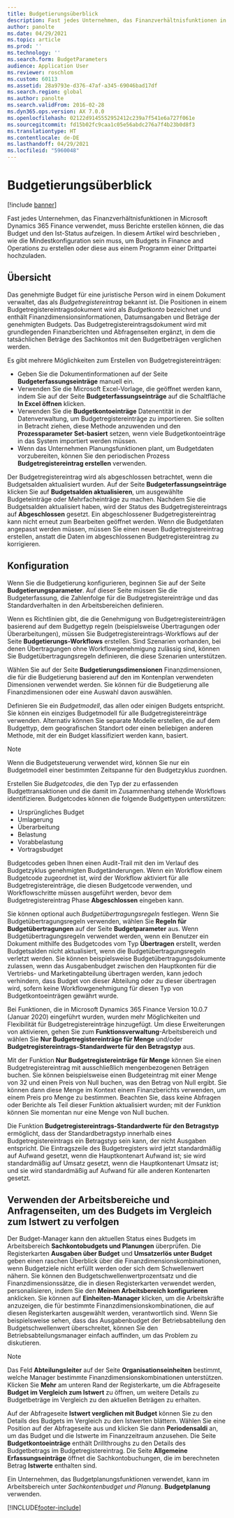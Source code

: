 ```yaml
---
title: Budgetierungsüberblick
description: Fast jedes Unternehmen, das Finanzverhältnisfunktionen in Microsoft Dynamics 365 Finance verwendet, muss Berichte erstellen können, die das Budget und den Ist-Status aufzeigen. In diesem Artikel wird beschrieben , wie die Mindestkonfiguration sein muss, um Budgets in Finance and Operations zu erstellen oder diese aus einem Programm einer Drittpartei hochzuladen.
author: panolte
ms.date: 04/29/2021
ms.topic: article
ms.prod: ''
ms.technology: ''
ms.search.form: BudgetParameters
audience: Application User
ms.reviewer: roschlom
ms.custom: 60113
ms.assetid: 28a9793e-d376-47af-a345-69046bad17df
ms.search.region: global
ms.author: panolte
ms.search.validFrom: 2016-02-28
ms.dyn365.ops.version: AX 7.0.0
ms.openlocfilehash: 02122d9145552952412c239a7f541e6a727f061e
ms.sourcegitcommit: fd15b02fc9caa1c05e56abdc276a7f4b23b0d8f3
ms.translationtype: HT
ms.contentlocale: de-DE
ms.lasthandoff: 04/29/2021
ms.locfileid: "5960048"
---
```

# <a name="budgeting-overview"></a>Budgetierungsüberblick

[!include [banner](../includes/banner.md)]

Fast jedes Unternehmen, das Finanzverhältnisfunktionen in Microsoft Dynamics 365 Finance verwendet, muss Berichte erstellen können, die das Budget und den Ist-Status aufzeigen. In diesem Artikel wird beschrieben , wie die Mindestkonfiguration sein muss, um Budgets in Finance and Operations zu erstellen oder diese aus einem Programm einer Drittpartei hochzuladen.

<a name="overview"></a>Übersicht
--------

Das genehmigte Budget für eine juristische Person wird in einem Dokument verwaltet, das als *Budgetregistereintrag* bekannt ist. Die Positionen in einem Budgetregistereintragsdokument wird als *Budgetkonto* bezeichnet und enthält Finanzdimensionsinformationen, Datumsangaben und Beträge der genehmigten Budgets. Das Budgetregistereintragsdokument wird mit grundlegenden Finanzberichten und Abfragenseiten ergänzt, in dem die tatsächlichen Beträge des Sachkontos mit den Budgetbeträgen verglichen werden. 

Es gibt mehrere Möglichkeiten zum Erstellen von Budgetregistereinträgen:

-   Geben Sie die Dokumentinformationen auf der Seite **Budgeterfassungseinträge** manuell ein.
-   Verwenden Sie die Microsoft Excel-Vorlage, die geöffnet werden kann, indem Sie auf der Seite **Budgeterfassungseinträge** auf die Schaltfläche **In Excel öffnen** klicken.
-   Verwenden Sie die **Budgetkontoeinträge** Datenentität in der Datenverwaltung, um Budgetregistereinträge zu importieren. Sie sollten in Betracht ziehen, diese Methode anzuwenden und den **Prozessparameter** **Set-basiert** setzen,  wenn viele Budgetkontoeinträge in das System importiert werden müssen.
-   Wenn das Unternehmen Planungsfunktionen plant, um Budgetdaten vorzubereiten, können Sie den periodischen Prozess **Budgetregistereintrag erstellen** verwenden.

Der Budgetregistereintrag wird als abgeschlossen betrachtet, wenn die Budgetsalden aktualisiert wurden. Auf der Seite **Budgeterfassungseinträge** klicken Sie auf **Budgetsalden aktualisieren**, um ausgewählte Budgeteinträge oder Mehrfacheinträge zu machen. Nachdem Sie die Budgetsalden aktualisiert haben, wird der Status des Budgetregistereintrags auf **Abgeschlossen** gesetzt. Ein abgeschlossener Budgetregistereintrag kann nicht erneut zum Bearbeiten geöffnet werden. Wenn die Budgetdaten angepasst werden müssen, müssen Sie einen neuen Budgetregistereintrag erstellen, anstatt die Daten im abgeschlossenen Budgetregistereintrag zu korrigieren.

## <a name="configuration"></a>Konfiguration
Wenn Sie die Budgetierung konfigurieren, beginnen Sie auf der Seite **Budgetierungsparameter**. Auf dieser Seite müssen Sie die Budgeterfassung, die Zahlenfolge für die Budgetregistereinträge und das Standardverhalten in den Arbeitsbereichen definieren.

Wenn es Richtlinien gibt, die die Genehmigung von Budgetregistereinträgen basierend auf dem Budgettyp regeln (beispielsweise Übertragungen oder Überarbeitungen), müssen Sie Budgetregistereintrags-Workflows auf der Seite **Budgetierungs-Workflows** erstellen. Sind Szenarien vorhanden, bei denen Übertragungen ohne Workflowgenehmigung zulässig sind, können Sie Budgetübertragungsregeln definieren, die diese Szenarien unterstützen. 

Wählen Sie auf der Seite **Budgetierungsdimensionen** Finanzdimensionen, die für die Budgetierung basierend auf den im Kontenplan verwendeten Dimensionen verwendet werden. Sie können für die Budgetierung alle Finanzdimensionen oder eine Auswahl davon auswählen.

Definieren Sie ein *Budgetmodell*, das allen oder einigen Budgets entspricht. Sie können ein einziges Budgetmodell für alle Budgetregistereinträge verwenden. Alternativ können Sie separate Modelle erstellen, die auf dem Budgettyp, dem geografischen Standort oder einen beliebigen anderen Methode, mit der ein Budget klassifiziert werden kann, basiert. 

> [!NOTE] 
> Wenn die Budgetsteuerung verwendet wird, können Sie nur ein Budgetmodell einer bestimmten Zeitspanne für den Budgetzyklus zuordnen. 

Erstellen Sie *Budgetcodes*, die den Typ der zu erfassenden Budgettransaktionen und die damit im Zusammenhang stehende Workflows identifizieren. Budgetcodes können die folgende Budgettypen unterstützen:

-   Ursprüngliches Budget
-   Umlagerung
-   Überarbeitung
-   Belastung
-   Vorabbelastung
-   Vortragsbudget

Budgetcodes geben Ihnen einen Audit-Trail mit den im Verlauf des Budgetzyklus genehmigten Budgetänderungen. Wenn ein Workflow einem Budgetcode zugeordnet ist, wird der Workflow aktiviert für alle Budgetregistereinträge, die diesen Budgetcode verwenden, und Workflowschritte müssen ausgeführt werden, bevor dem Budgetregistereintrag Phase **Abgeschlossen** eingeben kann.  

Sie können optional auch *Budgetübertragungsregeln* festlegen. Wenn Sie  Budgetübertragungsregeln verwenden, wählen Sie **Regeln für Budgetübertragungen** auf der Seite **Budgetparameter** aus. Wenn Budgetübertragungsregeln verwendet werden, wenn ein Benutzer ein Dokument mithilfe des Budgetcodes vom Typ **Übertragen** erstellt, werden Budgetsalden nicht aktualisiert, wenn die Budgetübertragungsregeln verletzt werden. Sie können beispielsweise Budgetübertragungsdokumente zulassen, wenn das Ausgabenbudget zwischen den Hauptkonten für die Vertriebs- und Marketingabteilung übertragen werden, kann jedoch verhindern, dass Budget von dieser Abteilung oder zu dieser übertragen wird, sofern keine Workflowgenehmigung für diesen Typ von Budgetkontoeinträgen gewährt wurde.

Bei Funktionen, die in Microsoft Dynamics 365 Finance Version 10.0.7 (Januar 2020) eingeführt wurden, wurden mehr Möglichkeiten und Flexibilität für Budgetregistereinträge hinzugefügt. Um diese Erweiterungen von aktivieren, gehen Sie zum **Funktionsverwaltung**-Arbeitsbereich und wählen Sie **Nur Budgetregistereinträge für Menge** und/oder **Budgetregistereintrags-Standardwerte für den Betragstyp** aus.

Mit der Funktion **Nur Budgetregistereinträge für Menge** können Sie einen Budgetregistereintrag mit ausschließlich mengenbezogenen Beträgen buchen. Sie können beispielsweise einen Budgeteintrag mit einer Menge von 32 und einen Preis von Null buchen, was den Betrag von Null ergibt. Sie können dann diese Menge im Kontext einem Finanzberichts verwenden, um einem Preis pro Menge zu bestimmen. Beachten Sie, dass keine Abfragen oder Berichte als Teil dieser Funktion aktualisiert wurden; mit der Funktion können Sie momentan nur eine Menge von Null buchen.

Die Funktion **Budgetregistereintrags-Standardwerte für den Betragstyp** ermöglicht, dass der Standardbetragstyp innerhalb eines Budgetregistereintrags ein Betragstyp sein kann, der nicht Ausgaben entspricht. Die Eintragszeile des Budgetregisters wird jetzt standardmäßig auf Aufwand gesetzt, wenn die Hauptkontenart Aufwand ist; sie wird standardmäßig auf Umsatz gesetzt, wenn die Hauptkontenart Umsatz ist; und sie wird standardmäßig auf Aufwand für alle anderen Kontenarten gesetzt.

## <a name="using-workspaces-and-inquiry-pages-to-track-budget-vs-actuals"></a>Verwenden der Arbeitsbereiche und Anfragenseiten, um des Budgets im Vergleich zum Istwert zu verfolgen
Der Budget-Manager kann den aktuellen Status eines Budgets im Arbeitsbereich **Sachkontobudgets und Planungen** überprüfen. Die Registerkarten **Ausgaben über Budget** und **Umsatzerlös unter Budget** geben einen raschen Überblick über die Finanzdimensionskombinationen, wenn Budgetziele nicht erfüllt werden oder sich dem Schwellenwert nähern. Sie können den Budgetschwellenwertprozentsatz und die Finanzdimensionssätze, die in diesen Registerkarten verwendet werden, personalisieren, indem Sie den **Meinen Arbeitsbereich konfigurieren** anklicken. Sie können auf **Einheiten-Manager** klicken, um die Arbeitskräfte anzuzeigen, die für bestimmte Finanzdimensionskombinationen, die auf diesen Registerkarten ausgewählt werden, verantwortlich sind. Wenn Sie beispielsweise sehen, dass das Ausgabenbudget der Betriebsabteilung den Budgetschwellenwert überschreitet, können Sie den Betriebsabteilungsmanager einfach auffinden, um das Problem zu diskutieren. 

> [!NOTE] 
> Das Feld **Abteilungsleiter** auf der Seite **Organisationseinheiten** bestimmt, welche Manager bestimmte Finanzdimensionskombinationen unterstützen. Klicken Sie **Mehr** am unteren Rand der Registerkarte, um die Abfrageseite **Budget im Vergleich zum Istwert** zu öffnen, um weitere Details zu Budgetbeträge im Vergleich zu den aktuellen Beträgen zu erhalten. 

Auf der Abfrageseite **Istwert verglichen mit Budget** können Sie zu den Details des Budgets im Vergleich zu den Istwerten blättern. Wählen Sie eine Position auf der Abfrageseite aus und klicken Sie dann **Periodensaldi** an, um das Budget und die Istwerte im Finanzzeitraum anzusehen. Die Seite **Budgetkontoeinträge** enthält Drillthroughs zu den Details des Budgetbetrags im Budgetregistereintrag. Die Seite **Allgemeine Erfassungseinträge** öffnet die Sachkontobuchungen, die im berechneten Betrag **Istwerte** enthalten sind. 

Ein Unternehmen, das Budgetplanungsfunktionen verwendet, kann im Arbeitsbereich unter *Sachkontenbudget und Planung*. **Budgetplanung** verwenden.





[!INCLUDE[footer-include](../../includes/footer-banner.md)]
